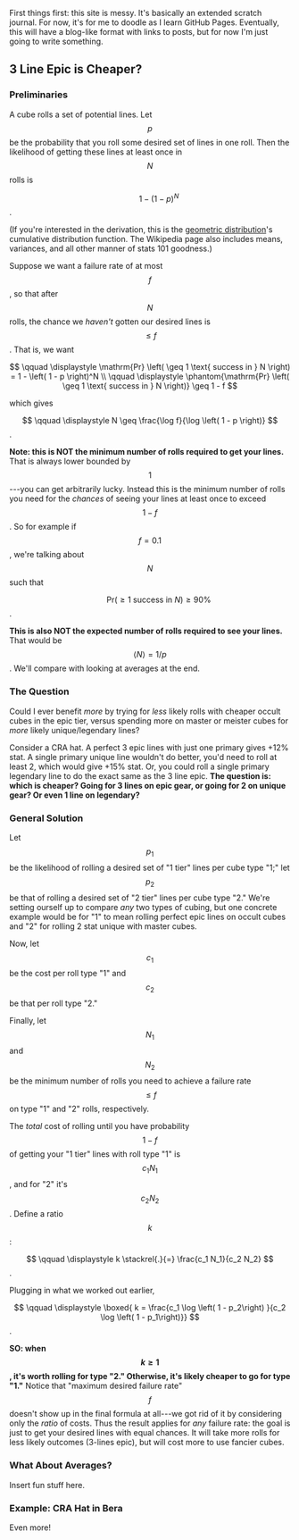 <script type="text/javascript" async
  src="https://cdnjs.cloudflare.com/ajax/libs/mathjax/2.7.2/MathJax.js?config=TeX-MML-AM_CHTML">
</script>

First things first: this site is messy. It's basically an extended scratch journal. For now, it's for me to doodle as I learn GitHub Pages. Eventually, this will have a blog-like format with links to posts, but for now I'm just going to write something.

## 3 Line Epic is Cheaper?

### Preliminaries
A cube rolls a set of potential lines. Let $$p$$ be the probability that you roll some desired set of lines in one roll. Then the likelihood of getting these lines at least once in $$N$$ rolls is

$$
\qquad \displaystyle 1 - \left( 1 - p \right)^N
$$.

(If you're interested in the derivation, this is the [geometric distribution](https://en.wikipedia.org/wiki/Geometric_distribution)'s cumulative distribution function. The Wikipedia page also includes means, variances, and all other manner of stats 101 goodness.)

Suppose we want a failure rate of at most $$f$$, so that after $$N$$ rolls, the chance we *haven't* gotten our desired lines is $$\leq f$$. That is, we want

$$ 
\qquad \displaystyle \mathrm{Pr} \left( \geq 1 \text{ success in } N \right) = 1 - \left( 1 - p \right)^N \\
\qquad \displaystyle \phantom{\mathrm{Pr} \left( \geq 1 \text{ success in } N \right)} \geq 1 - f $$

which gives

$$
\qquad \displaystyle N \geq \frac{\log f}{\log \left( 1 - p \right)}
$$.

**Note: this is NOT the minimum number of rolls required to get your lines.** That is always lower bounded by $$1$$---you can get arbitrarily lucky. Instead this is the minimum number of rolls you need for the *chances* of seeing your lines at least once to exceed $$1 - f$$. So for example if $$f = 0.1$$, we're talking about $$N$$ such that 

$$\qquad \displaystyle \mathrm{Pr} \left( \geq 1 \text{ success in } N \right) \geq 90 \%$$. 

**This is also NOT the expected number of rolls required to see your lines.** That would be $$\left \langle N \right \rangle = 1/p $$. We'll compare with looking at averages at the end.

### The Question
Could I ever benefit *more* by trying for *less* likely rolls with cheaper occult cubes in the epic tier, versus spending more on master or meister cubes for *more* likely unique/legendary lines?

Consider a CRA hat. A perfect 3 epic lines with just one primary gives +12% stat. A single primary unique line wouldn't do better, you'd need to roll at least 2, which would give +15% stat. Or, you could roll a single primary legendary line to do the exact same as the 3 line epic. **The question is: which is cheaper? Going for 3 lines on epic gear, or going for 2 on unique gear? Or even 1 line on legendary?**

### General Solution
Let $$p_1$$ be the likelihood of rolling a desired set of "1 tier" lines per cube type "1;" let $$ p_2 $$ be that of rolling a desired set of "2 tier" lines per cube type "2." We're setting ourself up to compare *any* two types of cubing, but one concrete example would be for "1" to mean rolling perfect epic lines on occult cubes and "2" for rolling 2 stat unique with master cubes.

Now, let $$c_1$$ be the cost per roll type "1" and $$c_2$$ be that per roll type "2."

Finally, let $$N_1$$ and $$N_2$$ be the minimum number of rolls you need to achieve a failure rate $$\leq f$$ on type "1" and "2" rolls, respectively.

The *total* cost of rolling until you have probability $$1 - f$$ of getting your "1 tier" lines with roll type "1" is $$ c_1 N_1$$, and for "2" it's $$ c_2 N_2$$. Define a ratio $$k$$:

$$
\qquad \displaystyle k \stackrel{.}{=} \frac{c_1 N_1}{c_2 N_2}
$$.

Plugging in what we worked out earlier,

$$
\qquad \displaystyle \boxed{ k = \frac{c_1 \log \left( 1 - p_2\right) }{c_2 \log \left( 1 - p_1\right)}}
$$.

**SO: when $$k \geq 1$$, it's worth rolling for type "2." Otherwise, it's likely cheaper to go for type "1."** Notice that "maximum desired failure rate" $$f$$ doesn't show up in the final formula at all---we got rid of it by considering only the *ratio* of costs. Thus the result applies for *any* failure rate: the goal is just to get your desired lines with equal chances. It will take more rolls for less likely outcomes (3-lines epic), but will cost more to use fancier cubes. 

### What About Averages?
Insert fun stuff here.

### Example: CRA Hat in Bera
Even more!

